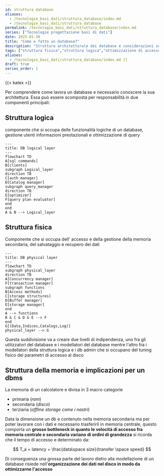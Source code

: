 ```yaml
---
id: struttura database
aliases:
  - /tecnologie_basi_dati/struttura_database/index.md
  - /tecnologie_basi_dati/struttura_database
permalink: /tecnologie_basi_dati/struttura_database/index.md
series: ["Tecnologie progettazione basi di dati"]
date: 2025-01-30
title: "Come e fatto un database?"
description: "Struttura architetturale dei database e considerazioni sulle motivazioni"
tags: ["struttura fisica","struttura logica","ottimizzazione di accesso"]
aliases:
  - /tecnologie_basi_dati/struttura_database/index.md []
draft: true
series_order: 1
---
```

{{< katex >}}

Per comprendere come lavora un database e necessario conoscere la sua architettura. Essa può essere scomposta per responsabilità in due componenti principali:

## Struttura logica

componente che si occupa delle funzionalità logiche di un database, gestione utenti informazioni prestazionali e ottimizzazione di query

```mermaid
---
title: DB logical layer
---
flowchart TD
A[sql commands]
B[clients]
subgraph Logical_layer
direction TB
C[auth manager]
D[Catalog manager]
subgraph query_manager
direction TB
E[optimizer]
F[query plan evaluator]
end
end
A & B --> Logical_layer
```

## Struttura fisica

Componente che si occupa dell' accesso e della gestione della memoria secondaria, del salvataggio e recupero dei dati


```mermaid
---
title: DB physical layer
---
flowchart TD
subgraph physical_layer
direction TB
A[Concurrency manager]
F[transaction manager]
subgraph functions
B[Access methods]
C[storage structures]
D[Buffer manager]
E[storage manager]
end
A --> functions
B & C & D & E --> F
end
G[(Data,Indices,Catalogs,Log)]
physical_layer --> G
```

Questa suddivisione va a creare due livelli di indipendenza, uno fra gli utilizzatori del database e i modellatori del database mentre l'altro fra i modellatori della struttura logica e i db admin che si occupano del tuning fisico dei parametri di accesso al disco


## Struttura della memoria e implicazioni per un dbms

La memoria di un calcolatore e divisa in 3 macro categorie

- primaria (*ram*)
- secondaria (*disco*)
- terziaria (*offline storage come i nastri*)

Data la dimensione un db e contenuto nella memoria secondaria ma per poter lavorare con i dati e necessario trasferirli in memoria centrale, questo comporta un **grosso bottleneck in quanto le velocità di accesso fra memoria centrale e secondaria variano di ordini di grandezza** si ricorda che il tempo di accesso e determinato da:

$$
T_a = latency + \frac{data\space size}{transfer \space speed}
$$

Di conseguenza una grossa parte del lavoro dietro alla modellazione di un database risiede nell'**organizzazione dei dati nel disco in modo da ottimizzarne l'accesso**
